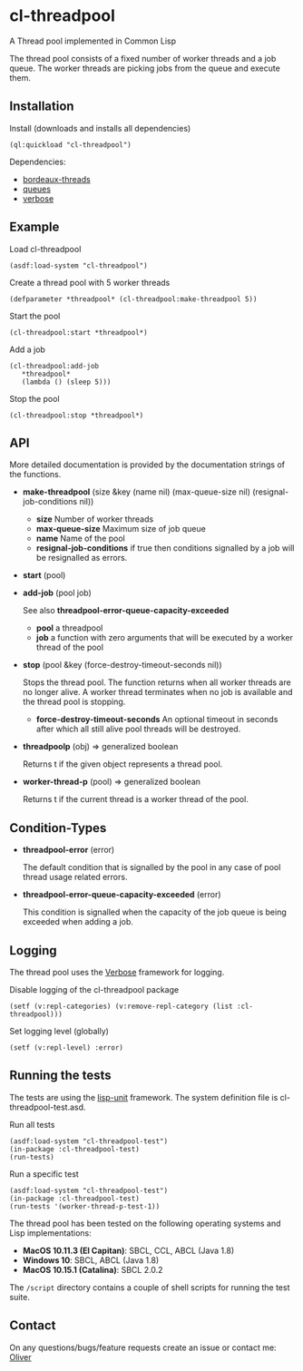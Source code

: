 # cl-threadpool

A Thread pool implemented in Common Lisp

The thread pool consists of a fixed number of worker threads and a job queue. The worker
threads are picking jobs from the queue and execute them. 

Installation
------------

Install (downloads and installs all dependencies)

    (ql:quickload "cl-threadpool")

Dependencies:

* [bordeaux-threads](https://github.com/sionescu/bordeaux-threads) 
* [queues](https://github.com/oconnore/queues)
* [verbose](https://github.com/Shinmera/verbose)

Example
-------

Load cl-threadpool

    (asdf:load-system "cl-threadpool")

Create a thread pool with 5 worker threads

    (defparameter *threadpool* (cl-threadpool:make-threadpool 5))

Start the pool

    (cl-threadpool:start *threadpool*)

Add a job

    (cl-threadpool:add-job
       *threadpool*
       (lambda () (sleep 5)))

Stop the pool

    (cl-threadpool:stop *threadpool*)


API
---

More detailed documentation is provided by the documentation strings of the functions.

* **make-threadpool** (size &key (name nil) (max-queue-size nil) (resignal-job-conditions nil))

    * __size__ Number of worker threads
    * __max-queue-size__ Maximum size of job queue
    * __name__  Name of the pool
    * __resignal-job-conditions__ if true then conditions signalled by a job will be resignalled as errors.
  
* **start** (pool)

* **add-job** (pool job)

   See also **threadpool-error-queue-capacity-exceeded**

    * __pool__ a threadpool   
    * __job__  a function with zero arguments that will be executed by a worker thread of the pool

* **stop** (pool &key (force-destroy-timeout-seconds nil))

   Stops the thread pool. The function returns when all worker threads are no longer alive. A worker thread terminates
when no job is available and the thread pool is stopping.

    * __force-destroy-timeout-seconds__ An optional timeout in seconds after which all still alive
pool threads will be destroyed.
  
* **threadpoolp** (obj) => generalized boolean

   Returns t if the given object represents a thread pool.

* **worker-thread-p** (pool) => generalized boolean

   Returns t if the current thread is a worker thread of the pool.

Condition-Types
---------------

* **threadpool-error** (error)

   The default condition that is signalled by the pool in any case of pool thread usage related errors.

* **threadpool-error-queue-capacity-exceeded** (error)

   This condition is signalled when the capacity of the job queue is being exceeded when adding a job.


Logging
-------

The thread pool uses the [Verbose](https://github.com/Shinmera/verbose) framework for logging.

Disable logging of the cl-threadpool package

    (setf (v:repl-categories) (v:remove-repl-category (list :cl-threadpool)))

Set logging level (globally)

    (setf (v:repl-level) :error)

Running the tests
-----------------

The tests are using the [lisp-unit](https://github.com/OdonataResearchLLC/lisp-unit) framework.
The system definition file is cl-threadpool-test.asd.

Run all tests

    (asdf:load-system "cl-threadpool-test")
    (in-package :cl-threadpool-test)
    (run-tests)

Run a specific test

    (asdf:load-system "cl-threadpool-test")
    (in-package :cl-threadpool-test)
    (run-tests '(worker-thread-p-test-1))

The thread pool has been tested on the following operating systems and Lisp implementations:

* __MacOS 10.11.3 (El Capitan)__: SBCL, CCL, ABCL (Java 1.8)
* __Windows 10__: SBCL, ABCL (Java 1.8)
* __MacOS 10.15.1 (Catalina)__: SBCL 2.0.2

The `/script` directory contains a couple of shell scripts for running the test suite.

Contact
-------

On any questions/bugs/feature requests create an issue or contact me: [Oliver](mailto:frechmatz@gmx.de)




